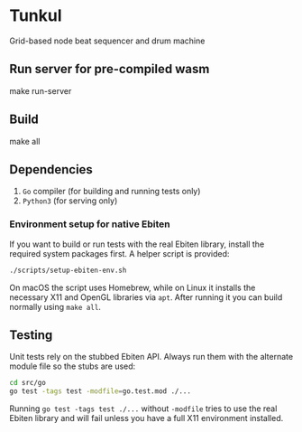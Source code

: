 # Tunkul
Grid-based node beat sequencer and drum machine

## Run server for pre-compiled wasm
make run-server

## Build
make all

## Dependencies
1. `Go` compiler (for building and running tests only)
2. `Python3` (for serving only)

### Environment setup for native Ebiten
If you want to build or run tests with the real Ebiten library, install the
required system packages first. A helper script is provided:

```sh
./scripts/setup-ebiten-env.sh
```

On macOS the script uses Homebrew, while on Linux it installs the necessary X11
and OpenGL libraries via `apt`. After running it you can build normally using
`make all`.

## Testing
Unit tests rely on the stubbed Ebiten API. Always run them with the alternate
module file so the stubs are used:

```sh
cd src/go
go test -tags test -modfile=go.test.mod ./...
```

Running `go test -tags test ./...` without `-modfile` tries to use the real
Ebiten library and will fail unless you have a full X11 environment installed.
